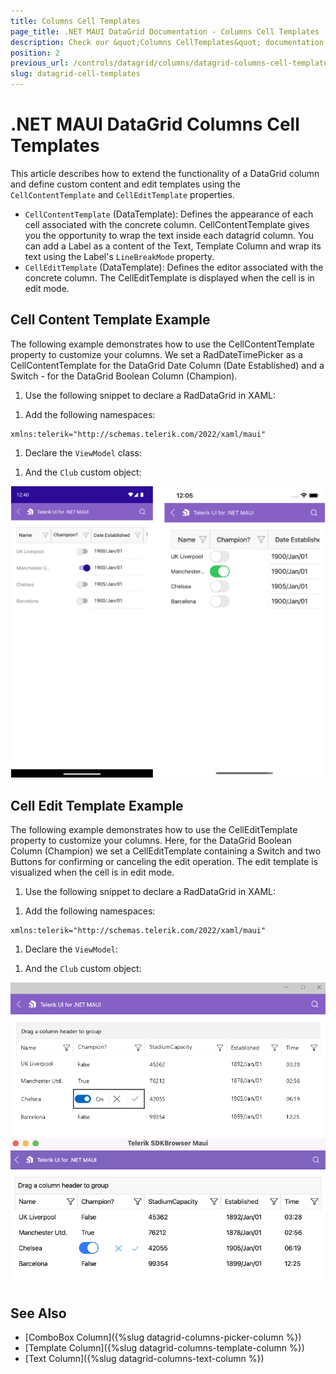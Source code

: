 ```yaml
---
title: Columns Cell Templates
page_title: .NET MAUI DataGrid Documentation - Columns Cell Templates
description: Check our &quot;Columns CellTemplates&quot; documentation article for Telerik DataGrid for .NET MAUI.
position: 2
previous_url: /controls/datagrid/columns/datagrid-columns-cell-templates
slug: datagrid-cell-templates
---
```


# .NET MAUI DataGrid Columns Cell Templates

This article describes how to extend the functionality of a DataGrid column and define custom content and edit templates using the `CellContentTemplate` and `CellEditTemplate` properties.

* `CellContentTemplate` (DataTemplate): Defines the appearance of each cell associated with the concrete column. CellContentTemplate gives you the opportunity to wrap the text inside each datagrid column. You can add a Label as a content of the Text, Template Column and wrap its text using the Label's `LineBreakMode` property.
* `CellEditTemplate` (DataTemplate): Defines the editor associated with the concrete column. The CellEditTemplate is displayed when the cell is in edit mode.

## Cell Content Template Example

The following example demonstrates how to use the CellContentTemplate property to customize your columns. We set a RadDateTimePicker as a CellContentTemplate for the DataGrid Date Column (Date Established) and a Switch - for the DataGrid Boolean Column (Champion).

1. Use the following snippet to declare a RadDataGrid in XAML:

 <snippet id='datagrid-columns-cellcontenttemplate-xaml' />

1. Add the following namespaces:

 ```XAML
xmlns:telerik="http://schemas.telerik.com/2022/xaml/maui"
 ```

1. Declare the `ViewModel` class:

 <snippet id='datagrid-column-view-model' />

1. And the `Club` custom object:

 <snippet id='datagrid-club-model' />

![DataGrid Cell Content Template](../images/datagrid-column-cell-content-template.png)

## Cell Edit Template Example

The following example demonstrates how to use the CellEditTemplate property to customize your columns. Here, for the DataGrid Boolean Column (Champion) we set a CellEditTemplate containing a Switch and two Buttons for confirming or canceling the edit operation. The edit template is visualized when the cell is in edit mode.

1. Use the following snippet to declare a RadDataGrid in XAML:

 <snippet id='datagrid-columns-celledittemplate-xaml' />

1. Add the following namespaces:

 ```XAML
xmlns:telerik="http://schemas.telerik.com/2022/xaml/maui"
 ```

1. Declare the `ViewModel`:

 <snippet id='datagrid-column-view-model' />

1. And the `Club` custom object:

 <snippet id='datagrid-club-model' />

![DataGrid Cell Edit Template](../images/datagrid-column-cell-edit-template.png)

## See Also

- [ComboBox Column]({%slug datagrid-columns-picker-column %})
- [Template Column]({%slug datagrid-columns-template-column %})
- [Text Column]({%slug datagrid-columns-text-column %})
